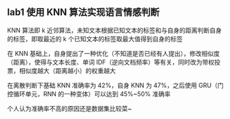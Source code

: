 ## lab1 使用 KNN 算法实现语言情感判断

KNN 算法即 k 近邻算法，未知文本根据已知文本的标签和与自身的距离判断自身的标签，即取最近的 k 个已知文本的标签取最大值得到自身的标签

在 KNN 基础上，自身提出了一种优化（不知道是否已经有人提出），修改相似度（距离），使得与文本长度、单词 IDF（逆向文档频率）等有关，同时改为带权投票，相似度越大（距离越小）的权重越大

在离散判断下基础 KNN 准确率为 42%，自身 KNN 为 47%，之后使用 GRU（门控循环单元，RNN 的一种变体）可以达到 45%~50% 准确率

个人认为准确率不高的原因还是数据集比较菜~

